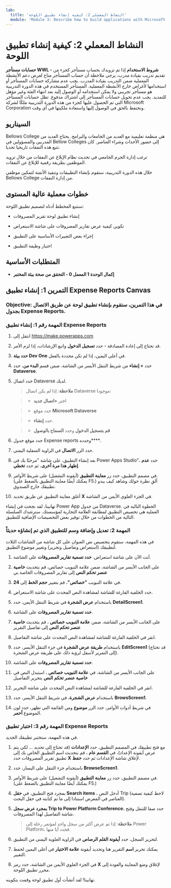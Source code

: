 ```yaml
---
lab:
  title: 'النشاط المعملي 2: كيفية إنشاء تطبيق اللوحة'
  module: 'Module 3: Describe how to build applications with Microsoft Power Apps'
---
```


# النشاط المعملي 2: كيفية إنشاء تطبيق اللوحة

**حسابات مستأجر WWL - شروط الاستخدام** إذا تم تزويدك بحساب مستأجر كجزء من تقديم تدريب بقيادة مدرب، يرجى ملاحظة أن حساب المستأجر متاح لغرض دعم الأنشطة المعملية ضمن التدريب بقيادة المدرب. يجب عدم مشاركة حسابات المستأجر أو استخدامها لأغراض خارج الأنشطة المعملية. المستأجر المستخدم في هذه الدورة التدريبية هو مستأجر تجريبي ولا يمكن استخدامه أو الوصول إليه بعد انتهاء الفئة وغير مؤهل للتمديد. يجب عدم تحويل حسابات المستأجر إلى اشتراك مدفوع. تظل حسابات المستأجر التي تم الحصول عليها كجزء من هذه الدورة التدريبية ملكًا لشركة Microsoft Corporation ونحتفظ بالحق في الوصول إليها واستعادة ملكيتها في أي وقت. 

## السيناريو

Bellows College هي منظمة تعليمية مع العديد من الجامعات والبرامج. يحتاج العديد من المدربين والمسؤولين في Bellow Colleges إلى حضور الأحداث وشراء العناصر. كان تتبع هذه النفقات تاريخيا تحديا. 

ترغب إدارة الحرم الجامعي في تحديث نظام الإبلاغ عن النفقات من خلال تزويد الموظفين بطريقة رقمية للإبلاغ عن النفقات. 

خلال هذه الدورة التدريبية، ستقوم بإنشاء التطبيقات وتنفيذ الأتمتة لتمكين موظفي Bellows College من إدارة النفقات. 


## خطوات معملية عالية المستوى

سنتبع المخطط أدناه لتصميم تطبيق اللوحة:

- إنشاء تطبيق لوحة تقرير المصروفات 

- تكوين كيفية عرض تقارير المصروفات على شاشة الاستعراض

- إجراء بعض التغييرات الأساسية على التطبيق

- اختبار وظيفة التطبيق

## المتطلبات الأساسية

- **إكمال الوحدة 1 المعمل 0 - التحقق من صحة بيئة المختبر**

## التمرين 1: إنشاء تطبيق Expense Reports Canvas

### Objective: في هذا التمرين، ستقوم بإنشاء تطبيق لوحة عن طريق الاتصال بجدول Expense Reports.

### المهمة رقم 1: إنشاء تطبيق Expense Reports

1. انتقل إلى https://make.powerapps.com

1. قد تحتاج إلى إعادة المصادقة - حدد **تسجيل الدخول** واتبع الإرشادات، إذا لزم الأمر.

1. **حدد بيئة Dev One** في أعلى اليمين، إذا لم تكن محددة بالفعل.

1. حدد **+ إنشاء** من شريط التنقل الأيسر من الشاشة. ضمن قسم **البدء من**، حدد **Dataverse**.

1. حدد اتصال Dataverse لديك.

    >**ملاحظة**: إذا لم يكن اتصال Dataverse موجودا:

    >   - اختر **+اتصال جديد**

    >   - حدد موقع **Microsoft Dataverse**

    >   - حدد **إنشاء**.

    >   - **قم بتسجيل الدخول** وحدد **السماح بالوصول**

1. حدد موقع جدول Expense reports وحدده****.

1. حدد الزر **الاتصال** في الزاوية السفلية اليمنى.

1. بعد إنشاء التطبيق، على شاشة "مرحبًا بك في Power Apps Studio"، حدد **عدم إظهار هذا مرة أخرى**، ثم حدد **تخطي**.

1. في مصمم التطبيق، حدد زر **معاينة التطبيق** (أيقونة التشغيل) على شريط الأوامر. (يمكنك أيضًا معاينة التطبيق بالضغط على F5.) ألقِ نظرة حولك وشاهد كيف يبدو تطبيقك خارج الصندوق.

1. أغلق معاينة التطبيق عن طريق تحديد **X** في الجزء العلوي الأيمن من الشاشة.

تهانينا، لقد نجحت في إنشاء Power App من جدول Dataverse. الخطوة التالية في العملية هي تخصيص التطبيق لمطابقة العلامة التجارية لمؤسستك. سترشدك السلسلة التالية من الخطوات من خلال توفير بعض التخصيصات الإضافية للتطبيق.

### المهمة 2: تعديل وإضافة وسم للتطبيق الذي تم إنشاؤه حديثاً

في هذه المهمة، ستقوم بتخصيص نص العنوان على كل شاشة من الشاشات الثلاث لتطبيقك (استعراض وتفاصيل وتحرير) وتغيير موضوع التطبيق.

1. أنت الآن على شاشة استعراض. **حدد تسمية تقارير المصروفات** على الشاشة.

1. على الجانب الأيسر من الشاشة، ضمن علامة التبويب خصائص، قم بتحديث **خاصية عنصر تحكم النص** إلى تقارير المصروفات الخاصة بي

1. في علامة التبويب **"خصائص"**، قم بتغيير **حجم الخط** إلى **24**.

1. حدد الخلفية الفارغة للشاشة لمشاهدة النص المحدث على شاشة الاستعراض.

1. باستخدام **عرض الشجرة** في شريط التنقل الأيمن، حدد **DetailScreen1**.

1. **حدد تسمية تقارير المصروفات** على الشاشة.

1. على الجانب الأيسر من الشاشة، ضمن **علامة التبويب خصائص** ، قم بتحديث **خاصية عنصر تحكم النص** إلى تفاصيل التقرير

1. انقر في الخلفية الفارغة للشاشة لمشاهدة النص المحدث على شاشة التفاصيل.

1. باستخدام **طريقة عرض الشجرة** في جزء التنقل الأيسر، حدد **EditScreen1** (قد تحتاج إلى التمرير لأسفل لرؤية ذلك على طريقة عرض الشجرة).

1. **حدد تسمية تقارير المصروفات** على الشاشة.

1. على الجانب الأيسر من الشاشة، في **علامة التبويب خصائص** ، استبدل النص في **خاصية عنصر تحكم النص** بتحرير التفاصيل

1. انقر في الخلفية الفارغة للشاشة لمشاهدة النص المحدث على شاشة التحرير.

1. باستخدام **عرض الشجرة**، في شريط التنقل الأيسر، حدد **BrowsScreen1**.

1. في شريط أدوات الأوامر، حدد الزر **موضوع** ومن القائمة التي تظهر، حدد لون الموضوع **أحمر**.

### المهمة رقم 3: اختبار تطبيق Expense Reports

في هذه المهمة، ستختبر تطبيقك الجديد.

1. مع فتح تطبيقك في المصمم التطبيق، حدد **الإعدادات** (قد تحتاج إلى تحديد ... لكي يتم عرض أيقونة الإعداد)، في **القسم عام** ، قم بتحديث اسم التطبيق الخاص بك إلى تطبيق تقرير المصروفات حدد **X** لإغلاق شاشة الإعدادات ثم حدد **حفظ**.

1. باستخدام جزء التنقل على اليسار، حدد **BrowseScreen1**.

1. في مصمم التطبيق، حدد زر **معاينة التطبيق** (أيقونة التشغيل) على شريط الأوامر. (يمكنك أيضًا معاينة التطبيق بالضغط على F5.)

1. بمجرد فتح التطبيق، في **حقل Search items** ، أدخل النص Trip (لاحظ كيفية تصفية العناصر في المعرض استنادا إلى ما تم كتابته في حقل البحث).

1. **بمجرد عرض سجل Trip to Power Platform Conference**، حدد صفا للتنقل وفتح شاشة التفاصيل لهذا المصروفات.
 
    >**ملاحظة**: إذا تم عرض أكثر من سجل واحد لمؤتمر رحلة إلى Power Platform، فحدد أيا منها.

1. لتحرير السجل، حدد **أيقونة القلم الرصاص** في الزاوية العلوية اليمنى من التطبيق.

1. يمكنك تحرير **اسم** التقرير هنا وتحديد أيقونة **علامة الاختيار** في أعلى اليمين لحفظ التغيير.

1. في الجزء العلوي الأيمن من الشاشة، حدد رمز **X** لإغلاق وضع المعاينة والعودة إلى محرر تطبيق اللوحة.

تهانينا! لقد أنشأت أول تطبيق لوحة وقمت بتكوينه.

 
